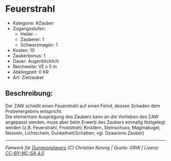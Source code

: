 # Feuerstrahl  
- Kategorie: #Zauber  
- Zugangsstufen:  
  - Heiler: -  
  - Zauberer: 1  
  - Schwarzmagier: 1  
- Kosten: 10  
- Zauberbonus: 1  
- Dauer: Augenblicklich  
- Reichweite: VE x 5 m  
- Abklingzeit: 0 KR  
- Art: Zielzauber     

## Beschreibung:
Der ZAW schießt einen Feuerstrahl auf einen Feind, dessen Schaden dem Probenergebnis entspricht.<br>Die elementare Ausprägung des Zaubers kann an die Vorlieben des ZAW angepasst werden, muss aber beim Erwerb des Zaubers einmalig festgelegt werden (z.B. Feuerstrahl, Froststrahl, Knistern, Steinschuss, Magmakugel, Nesseln, Lichtschein, Dunkelheit/Schatten, vgl. Dzaarions Zauber)


___
*Fanwerk für [Dungeonslayers](https://www.dungeonslayers.net/) (C) Christian Kennig | Quelle: GRW | Lizenz: [CC-BY-NC-SA 4.0](https://creativecommons.org/licenses/by-nc-sa/4.0/deed.de)*